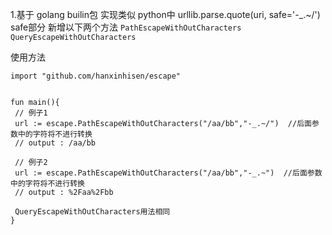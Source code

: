 1.基于 golang builin包 实现类似 python中 urllib.parse.quote(uri, safe='-_.~/') safe部分
新增以下两个方法
```PathEscapeWithOutCharacters```
```QueryEscapeWithOutCharacters```

使用方法
```
import "github.com/hanxinhisen/escape"


fun main(){
 // 例子1
 url := escape.PathEscapeWithOutCharacters("/aa/bb","-_.~/")  //后面参数中的字符将不进行转换
 // output : /aa/bb
 
 // 例子2
 url := escape.PathEscapeWithOutCharacters("/aa/bb","-_.~")  //后面参数中的字符将不进行转换
 // output : %2Faa%2Fbb
 
 QueryEscapeWithOutCharacters用法相同
}

```


